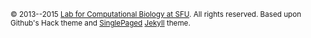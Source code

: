 <sub>&copy; 2013--2015 [Lab for Computational Biology at SFU](http://compbio.cs.sfu.ca). All rights reserved. Based upon Github's Hack theme and [SinglePaged](http://t413.com/SinglePaged/) [Jekyll](http://jekyllrb.com) theme.</sub>
